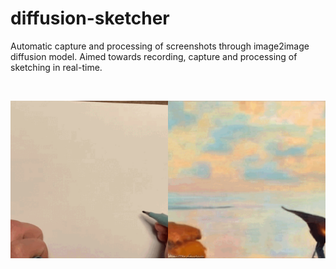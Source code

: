 # diffusion-sketcher
 Automatic capture and processing of screenshots through image2image diffusion model. Aimed towards recording, capture and processing of sketching in real-time.

<br/>

![diffusion-sketcher](doc/diffusion-sketcher.gif)